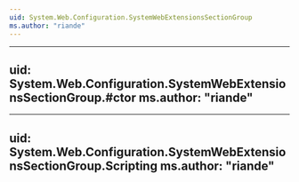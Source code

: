 ```yaml
---
uid: System.Web.Configuration.SystemWebExtensionsSectionGroup
ms.author: "riande"
---
```


---
uid: System.Web.Configuration.SystemWebExtensionsSectionGroup.#ctor
ms.author: "riande"
---

---
uid: System.Web.Configuration.SystemWebExtensionsSectionGroup.Scripting
ms.author: "riande"
---
